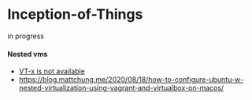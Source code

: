# Inception-of-Things
in progress


#### Nested vms
- [VT-x is not available](https://www.youtube.com/watch?v=JMT2qimIL9Q)
- https://blog.mattchung.me/2020/08/18/how-to-configure-ubuntu-w-nested-virtualization-using-vagrant-and-virtualbox-on-macos/